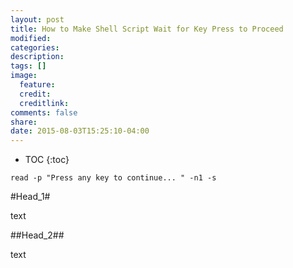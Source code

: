 ```yaml
---
layout: post
title: How to Make Shell Script Wait for Key Press to Proceed
modified:
categories: 
description:
tags: []
image:
  feature:
  credit:
  creditlink:
comments: false
share:
date: 2015-08-03T15:25:10-04:00
---
```

* TOC
{:toc}

```
read -p "Press any key to continue... " -n1 -s
```

#Head_1#

text

##Head_2##

text